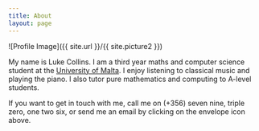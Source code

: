```yaml
---
title: About
layout: page
---
```

![Profile Image]({{ site.url }}/{{ site.picture2 }})

<p>
	My name is Luke Collins. I am a third year maths and computer science student at the <a href="https://um.edu.mt/" target="_blank">University of Malta</a>.  I enjoy listening to classical music and playing the piano. I also tutor pure mathematics and computing to A-level students. 
</p>

<p>
	If you want to get in touch with me, call me on (+356) seven nine, triple zero, one two six, or send me an email by clicking on the envelope icon above.
</p>

